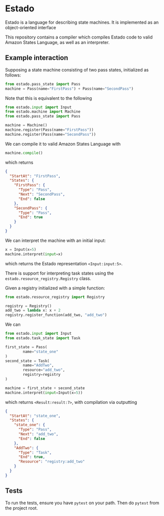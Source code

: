 # Estado 

Estado is a language for describing state machines. It is implemented as an object-oriented interface 

This repository contains a compiler which compiles Estado code to valid Amazon States Language, as well as an interpreter.

## Example interaction

Supposing a state machine consisting of two pass states, initialized as follows:

``` python
from estado.pass_state import Pass
machine = Pass(name="FirstPass") + Pass(name="SecondPass")
```
Note that this is equivalent to the following 

``` python
from estado.input import Input
from estado.machine import Machine
from estado.pass_state import Pass

machine = Machine()
machine.register(Pass(name="FirstPass"))
machine.register(Pass(name="SecondPass"))
```

We can compile it to valid Amazon States Language with

``` python
machine.compile()
```
which returns 

``` json
{
  "StartAt": "FirstPass",
  "States": {
    "FirstPass": {
      "Type": "Pass",
      "Next": "SecondPass",
      "End": false
    },
    "SecondPass": {
      "Type": "Pass",
      "End": true
    }
  }
}
```
We can interpret the machine with an initial input:

``` python
x = Input(x=5)
machine.interpret(input=x)
```
which returns the Estado representation `<Input:input:5>`. 

There is support for interpreting task states using the `estado.resource_registry.Registry` class.

Given a registry initialized with a simple function:

``` python
from estado.resource_registry import Registry

registry = Registry()
add_two = lambda x: x + 2
registry.register_function(add_two, "add_two")
```

We can 

``` python
from estado.input import Input
from estado.task_state import Task

first_state = Pass(
        name="state_one"
)
second_state = Task(
        name="AddTwo",
        resource="add_two",
        registry=registry
)

machine = first_state + second_state
machine.interpret(input=Input(x=5))
```

which returns `<Result:result:7>`, with compilation via outputting

``` json
{
  "StartAt": "state_one",
  "States": {
    "state_one": {
      "Type": "Pass",
      "Next": "add_two",
      "End": false
    },
    "AddTwo": {
      "Type": "Task",
      "End": true,
      "Resource": "registry:add_two"
    }
  }
}
```

## Tests 

To run the tests, ensure you have `pytest` on your path. Then do `pytest` from the project root. 

